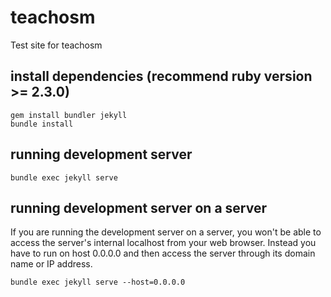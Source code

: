 # teachosm
Test site for teachosm

## install dependencies (recommend ruby version >= 2.3.0)
```
gem install bundler jekyll
bundle install
```

## running development server
```
bundle exec jekyll serve
```

## running development server on a server
If you are running the development server on a server, you won't be able to access the server's internal localhost from your web browser.  Instead you have to run on host 0.0.0.0 and then access the server through its domain name or IP address.
```
bundle exec jekyll serve --host=0.0.0.0
```
